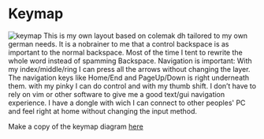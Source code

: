 # Keymap
![keymap](https://github.com/user-attachments/assets/e6851b4b-b799-4b48-8796-c146ef5efbf6)
This is my own layout based on colemak dh tailored to my own german needs. It is a nobrainer to me that a control backspace is as important to the normal backspace. Most of the time I tent to rewrite the whole word instead of spamming Backspace. Navigation is important: With my index/middle/ring I can press all the arrows without changing the layer. The navigation keys like Home/End and PageUp/Down is right underneath them. with my pinky I can do control and with my thumb shift. I don’t have to rely on vim or other software to give me a good text/gui navigation experience. I have a dongle with wich I can connect to other peoples' PC and feel right at home without changing the input method.

Make a copy of the keymap diagram [here](https://viewer.diagrams.net/?tags=%7B%7D&lightbox=1&highlight=0000ff&edit=_blank&layers=1&nav=1&title=Untitled%20Diagram(2).drawio&dark=auto#R%3Cmxfile%3E%3Cdiagram%20id%3D%22VFUkCE9lp0aN_sgABT2y%22%20name%3D%22Page-1%22%3E7V1dc5vI0v4t7wWV5FQ5xTfiUpKtbLLOx8ZONtmbU1jCErEkFEC2tRfnt78zA0gw05KMDcwYj%2BucrPiGebp7nunp6VaM4eL%2BXeStZh%2FDiT9XdHVyrxiniq67lon%2BxTs26Q7bUdMd0yiYpLu03Y6L4F8%2F25mftg4mflw6MQnDeRKsyjvH4XLpj5PSPi%2BKwrvyadfhvPzUlTfNnqjudlyMvbnPnPZ3MElm6d6e7uz2%2F%2BEH01n%2BZM120yMLLz85u3E88ybhXWGXcaYYwygMk%2FTX4n7oz3Hb5e2SXjfac3T7YpG%2FTB5ywe%2FPnx31zzg8vVr%2FOfMHZ7%2FDf96daGr2urfefJ19cva6ySZvg7tZkPgXK2%2BMt%2B8QzIoxmCWLOdrS0E8vXqUtfx3c%2B%2Bhhg%2BtwmWRIIhjT7ZG3COZYBr770cRbevlp2VO0bHsYzsOIPNXojwbu0MH7g%2Fm8sN%2FoGWcm3h%2BF6%2BUEP5BcHaP3C5bTyxC93emJbu12nfvXyXYf22pZQ976UeLfF3ZlrfjODxd%2BEm3QKdlRPRfhXKRtK92%2B2wmImZ0yK8hGvs%2FLRHK6vfMONfQjA64CiCyElxLDahhqlt4ahr318ma4GYV%2FW4P%2B1%2BtPv0bffpydaCarh2e60hsqfevJYEZh4iVBuES71GaxXYZLn4G1i3gZOoyXrbiayMoHAuTNgykWjjECyEdnDebelT%2F%2FEsZBJjXbAxixAPWO59QJCVbZ7dF%2Bdr%2BrMEnCBa3Y%2BIsmQYQ%2BOb3W9%2BJkd84gu%2Bb0ROusrltO%2FZ1uQcfTlisKkfNoIUr%2FYCGKkyi88Qsn2%2BQPH8m5DsY6vvGT8SzbKAvedO7FcS4SXjyr02SYbq8Mu%2Bq4nHFHDdkk7gZt3B8Pe8WOuwa4DIPSUlNz%2BNIqTWPQ%2Bkdk04729xx91DM58irNKqOotwgirHO6xaD46YvIMDbUQy%2BCyQS%2FB9NJbw8wnXQ35cFmwPcnaMifbYZRMgun4dKbn%2B32FsDA7bI75zwkjYUR%2BuUnySYTCW%2BdhGUB8u%2BD5Ed2Of79E%2F9%2Ba2Vbp%2FeFQ6ebfGOJPvhHcaNwFd7cXUa28uuYbnlrFSCpLZynkr9DwMfhOhr7D1G3xIumfnLIuvYyScCtf1CUIn%2BOerjbskMGEgxyaT%2BKvE3hhFUYLJO4cOcveMdOQl1KQA2nKGPHTnc1ixLJ9Pk7Ad1%2ByFNklu2JFN2eJ4RI36KfU%2Fyzf%2Foh34seUzjACHxZnI%2FYvkOmjeIZJVNX7plste%2BS8xjp1E8dWwWk8Zr81UQuVL1MLrZeuYId2voci4bIaM4QqXIQ0PogwHF5jwG0XqOwM6g%2Fnp2AqBfHAAz02w6Eop9FQSiiXRKKFp1%2FlBFvdWQId4aMTPwlMkUVwYNLM0vN4DxcZB2Cf0sMj2BIK6LWnmcOxJD1z4wkhkeMKeW3cTmrITuPIvRoXwgIaQc5bzVkXTbsGEZiWB7haBSGwACnVQxtBsO%2BxLAipXE421J2muqrxLAipWlxshHEkB1uXkgMq1Ea7kMLjXUVvZMgVuwQbc4dYk6qCiD%2BkCBWtKYuZ2uqsSPEoQSxojnlTWuAWLtTCWLFMSJ3TZSDxCf3ibrKuU%2FUzR6DWZXZeNx8Nc3G5%2FvrnYt%2FwOSpyQqQ6xrGaKQAMyx9TbV155A0FKfoYcXJRubHZ%2Bhz2DnP0G9dGbnU9qiFDkfON6x65%2BgPtioVD9w%2FVQZnTzZLdc3vlc2Rh9Q%2FtTbMFO4om8fbNyXPrReiozVMm3MvBEXypjEYqAmWJdjt32u81oc06sl1BldfwdJqewssA9kJsT8NfbR%2FHWDlW4S%2FAvoMBbNO5jpvtZrj68YEsUqXLkNkI49diS9WydvHRPjwu2vq6p4csLf3z4NO0mbA5%2B9vhofcCIfVO0rfKQS3pDctPwjtTpt8T9BLnYG1rXEDJu6vRbJglEMndNvkrGusK%2BuDZHxH4l8cKgie97SAxi5WO5cgHgbR0igQec%2FPAaFr3ySIR0C0yiDynicHYkp%2FSgyPYEgvKeKuiKxP%2BdG8K2V2d9lr40PLMFp4872kzB0qA8l2m2C7Q6U%2FqMp295zdTYXW7HoU2qY4LveZPp2dX%2FjYVRAb47i8Z%2Fp0dn7hkwSxIsflHTcBrBt8uiOv6yBaoplT1iv7XoJYkeRy10TWx%2FpZgliR2PCec9dZ592fEsRqxIb%2FdC3rvPtDgliR2PAOnDBY550ig5gqUxveBtVg%2FXdvJYgVqQ13XeTmv%2BPgr3oJjqmm%2BFubeVNgSQVSV2EfsKr0jSeDWUxb0MJcu%2BoYPVXnSezorDi8p9YN1tlR2UI4R1zjV%2BBd2PORePgFq3FV1ZLUndwEiIM6ajZqkBFD7b21SlJisyag7ZQlOtPaXc%2BdtM1bc0QkquVOgpUQCMw8nA%2BIc2AmFRJuZn3WvrhMOoJcN1qIyzSAdaintYYNubX3T1uZqzwt1qvH9tALUc18DMutfwLCLDHxHCn9M%2BVspAx6%2BLfQoHKnlPRaKsM1OIMKZELClNImYQXdHB9oej1g0muqDIe3hgJ1BDINPZUa%2Brg1Vtw11ARchRmoIwnq49ZcmarGGVQomaSEsAodsjgbWxNwG%2BKe01F6Zld7TrcZFmQavG3sHscaYkGdnZTRDg6UH8%2BCuI9TTLiKCwazs9mPtJocXqw7gbdmAk7Rkaq4I8U1lTx7tew0H8p7TN68B1ihKyGsxHtc3ua1gbo5HYeQpjsOb6MKpb%2BueS7alpPO9dAp7uMcwKm064FdqfvVCBVv3bcAd9IOzloJcgfhZAhVjzOhshpwJB3KdPL4%2BhXbvCVPrWRQh1ZSPbKlc47sycP7xS9KJxKMdHYMy%2BRcBNhqoLZgx%2FmOmZf9EMU1bwHuo6yDtJWB1siUi1DA1uQXtLQysNwn0izAlYSzgw1xweDOo1pbCD6FKu85bwvwKL0kda0r3MhyRVPXZv1MQmFYEx%2ByDaov5T0VYwGOpt1gky0C2hE8G%2BNGvN33FuALyrpQq%2FOWtr7FiBSqvOfYbMAllKHqSFQfSYy4214b8AzhafAzpd99VlTfYkXRdLUBR1HHMWRYEe8ZFRvwEu1YkSXxrMiKePvg7f0eI02y3Op8iPcUmQ0txOwmhprREPvhbmP3u4W0muPGhMLTbIj3cNfJl%2BMNaoz38I4cswHvwVMxLGYtqHGyOv2jQF2GS1%2BBlieTP3xk5k3COyVbxXzjJ%2BNZtlGWgenci%2BPsyMSLZ3XOiZpUehX%2B1TlUwBTnT5Pauw9HOu7TzkMW%2BOEImOCh0eHVLk3Ff9o25zAFTQX88ghKt7OLXZqKzrQt3loJlKVVLJkkt2Icn82b32pQ7TKsktJ9ULGjdBzuKinHKk%2FtIh3ekXwaUOhKglitc3QM7poIjTjlEpSKaxb4KyNQ60qCWI3hOBZvhgMUu3oyiHUVZX2A9%2BcxMe4lh1DR61NyDrWo2XQ3m7t5%2BQmF3qhQ1Ljw4emaXodWUyseerxT0mpAsaRtFa%2FlVbwi301vq8lEsQaKdSqteLXqA%2FzHqUBdpeN4Q%2Fg7A8WR%2BFcsXMDfdQiUZHoQ3q%2FfSKyrVTfg71sEKjcplvQRVyxwIIDOvhyHVF25Penc%2F%2Fyn34DiTdU7Xqgjzndm2TqyLZms4xH0zNG40zPW49XZYKemSJaj8jbYQHmonkSxIn3ibrGB6lC1psvpJIqucLrIeqhk8FJF9sR%2FJggqnTTUlYEMXqpKcbjPIxisB%2BpEoliR4nCf0gOrXUnfQkWSI4BhZX1EsgRmVZLDXxtfjoeoMY7DPe4MquWTJWFFbbAsoVlK63qdoYITu24dQNkJsT8NfbR%2FHaB%2F%2FEX4K6DPIGabuc5breb4ujGBrNKlyzAJj165q7a6S0pr6HvLsJpZXbi9hREjoMRh2mo15a09WF%2FzmU9L07U0%2BU9LQ1VzMmAnwW0O6qf%2B9wLchQMM2nUXtHQgZMsI9nVVTQ0Ys%2BBolEWbULKwzc1YA6SGSuWDMlnz1ljlSxhTILviSOtsP6XVVWyF0k2Xez8FZFiUPuqKAdIud8oIpFOUPuqKEdIu9%2BEbkD5R%2BqgrxkcLoIvQ8K3E%2FMdZ8OmOAV%2BF93uqN4xI1atmWHDHRYOOuna5e0sdiAjXCGJrI5ca0KF92QKg00BM%2FHNFh%2FZR8zerji7R2ed55k9dnIaT7T8rdFzhdAeKE3%2Bh6NCuYv5DcKfhFGfPCR2GFfDOfK45zVZJfFboMKygx92yNTxXZj4ndGhWwN%2ByNbxu%2F1npDs0K%2BOtOAyngnis6NCvQVI238vQadhZUMW2Vl15TgKqu6pMHNk4YNJV3VnCtJ%2F0IexmDpuq8zV5POhL2UgYRzJ70JOzlDCJoj3QlHCAN3FcJ9xrwJYgRLFUHV6CiLzTV5R0a1WPHr5%2B%2BffzSP2VQ4xD01HP0Uc%2BEeJ5rO4Zn14OKofbeWiVcXJV3eJNusJU%2F%2FMnUzxsrjJJZOA2X3vxst5cS2N055yGZ7MQ7f%2FlJsskg8NZJWIbNvw%2BSHxjht1a29bNw5PQ%2BA59sbLKNB0BtsspnGK47GkHQjkY9NYvP3AMtboiDwEb%2BHBmMW790FYRRdumXMECP2E3pU%2FO22nYolN8jDtfR2M8u20H9iDslXjT1E%2BZORGi2X%2FQEOYIK2NbZXQo0bV9X8UvN1Mug6bwXj%2BpAeNXgsrMLD2sDskcDyTv5hg5EWA0uNQnkkRgrnQaSN8%2FVgSCrwaU0rceAtMXTSHaKYHB5%2BfldZ6GsizTTSPJORqfvqUeLRjj9fmfRbIrzGLwjenSgEO3g0pBAVuQ8Bu%2BcGTpQe3Zw2dlUC81xHu6jkBdUbrYxwiOAOrLzG4PL4fnXzkLZEOExeKd304FSs5Ef%2B0lnkTzoFXwK2eEdqKQDVWavwrC7SOpNsR3eoc46VGv2AZk3wym1RmvuLafk8nxVlr8srtAC1nAN7r99P7tGh96fX6%2B%2FT%2FanN9i7Cmw2%2FfNsPj6QF2G7I62ei4dWbuF3v7BQ7OpoCoUXtaasMVoowEANXG9YWeJLkuUaykCTIlIT5%2BRvFB%2BSrpiIxNaYDPqF351dS14X5iw75b2aUW%2B4wHONFX6ERVVn6A3vEj1602tUO4iiSWUIEMBV3vRa1g6iaNGhHPynrppe89pFFOkIPP4zyU2vje0iiq54utjwGtoOomgbNIrcZziaXmvbQRQZdsPfL970mtwOosiwG%2F7zVE2v3e0iigy74W9RG17j20UUaXbDXxebXgrcQRQZdsPfUQ%2BuCz7she2fFbywnc0F2RwX4u6FbXqxcQdRZLkQ9%2FmTptckdxFFmgsJYH9ZT0%2BngzyMpvgQf31kvT2djryqKfs8y4m4B171GvD4HFyvLhCqtdEeOp7O5F3xQweWtdcKa42zz%2BkfBesyXPoKVOyD%2FLFYz7xJeKekC7InXjzbHplmQV74QHzjJ%2BNZvtGeeDD2m%2FssttsAnyqIx7NOUmEwSUVaTFLRWy9vhptR%2BLc16H%2B9%2FvRr9O3H2YkGjltJaBhuLSWvDoWP7EIX86aD09rbiqsX4svS%2BwgVX3bl5KnMWLtQBt2bB1MsdlGKxWDuXfnzL2EcZOI4RsLgo6sHWAiCsTc%2Fp05YBJMJSSCRn9DP7rg9ULIWNYVh0%2FUvtnXnuMkZGLr7ZDlTuyZnc9JBtCJmkyBC35xefufHSUclLy8iTS9dtRVX6BWPB8VkKw%2BVBeUqTJJwAQhKggWDoi6kNFZRTnyvLjmh6yxpls5ZTqSFehkWSjjJM%2FZbKKHTlzRkoVJDREvJ1m4dlJLMPmXnDLJrsjFlF3s3qJ5wKjsDNstZ92VHsu1UKoD4DiQV7qni2lIqWpIK8foZOImLO1QGT3fRSKl4XJXYbZULXlJhAjHSWWofoYvFdkoqmFTqvG2FCcRcS6ngzCt4O4tNmGyifq7%2FEl0pnISCDoTSeJsKlmz68VjKAy%2BayVserD3ujKHSl0PS1ggFXfyD95AUSLMsBx9tSwVT1IL34API2SylgjujcHn3IHuyzZ4pPTn44DYk5S0VQK7TT%2F3vUh4eIg90cpc6rAbFO3XT5iwf7Oj04udHRj441NpRHaOn6goQc6ifOjZUU%2FGa%2FNUDlKG6JaDsPCKijQo8MFJgyioySz4Jbosz6NmMxXYGvXhYKn5LHQFdqI63bzJf9%2FrI%2Bk24WZ5Qvyn%2Ffbx6E2ryaLO9BG%2Fga7L6T3hzdxnZKlZ9ogUTkri92KYllA4pYNaCaYWkB9jUmstC9aPI2xROWOEaTXHhzlStJ4dyhOpZYMS%2B2lD0%2BXZW8msndekb7GSwWj2og4162KqRLknasxqIjGHUZODo0oHb5M%2FcDFzbhR4FWjij10RPTUsrgWq1uLANBrXh1VDMspnHL4x43LKZ0kKZ0nqYsgwUl82U1tPUgbpb5rqWztnBBayBEzqmTwTVpUMknBZXF8MgsiNLob2TQoBIuQecFhOtwCCyg06hJ61FAJEOQLBbzHkEg8hy7M5WO6oNREcwTcyFqMiEhgbOhCORPIikQWVPcVpMBwgjybrkR0LTG3EGsl3kScDS75HQRKlb4iAa43LZyOKR0JSrU%2BIgHHdzWa%2FWSGjy1i1xEI4FsuOxkYzu4BXdwV8c2JHdSOjSRN0SBypclHtnoansIHEkdJLUbsmDK5h50FRoqKlKgeAUOcx9rKmpAH%2FQhHY%2BPCmfYE1pIpnlp6rGHUjp033yWN%2Ft8bbPGttfC73aRwQU2fWdvHURSAcodMIIIVB0hNNFnUFRaKYkAor03Irrcp5b0fSXU6SnqcgRTW2xBOEeFFl201mS2hS70VSdt0kFcrRJbayaFov%2FWMNg%2BY3QM1JCwEgvDxVAG1mCI1Gsxm801eBNcIDMUzJ6hF%2FeEP5qDSSdkvEj%2FLJY8u%2BuTTZ6XkaQ8MsLIYCFYCPxZQwJty6Dv6cLyD02Etrt3Cl5EM9%2FbQJRJEI7sLslD8J5woFcdDLIjF9%2FwXsNrmax%2Fh8ZZcavv%2BAeRJKnMpFRZkL0F%2FztA5AMnc3hQQLPZA4PjpIj3mytDZW9ZCTn%2FfI6VIz%2BPulhzseNpquk5JKuovZGb46bLvLj%2BP8efJNhiiH6gji%2FyyycTyrcIFxchfhaBFl%2Bh2SGf%2BK8QOjAEB8jjXTjb2ICA0IhPyn2FuQ%2FG3QXfI63nCh5NS30Kt4tPpqE6J8rP%2F86f5LvS6JgOiWvn96NvMzb%2FC2vIvq9q34NAizAD1vihy28JG2qu5mHm%2Fzc25DN1394EfBG3njsT1Drzkkyo%2BXmztvEbx5oGpCkJ2VrUE6tkekroMKM0u5VPcj8lBNhQQanmLlOzcqD1aCzjk7lEQPy0Bk6oLT55M5TlNY33Y115d3dBJ%2FuRtN%2Fnejz3eeTB6ls19LPtVnJtJkCbsxihRaDPEA52l85UMqRyHLEcQ3UzZUztr2PQX%2F0yQxj8%2Be59fvrCTs4LVegTCXm3J%2F6uAc90AEWT4cyawJ3%2FQ%2FpWpeoC5ofudHRDha6fSGZp3qxXuHes5mHZJXv1LOU8zT0kLSWgdqfE5JA6FlDT0pzXmdP%2BkqEsCryj394Wu1HvZgFzX1h%2F1QZnKGHXHpXTcKFBe%2FUnyd%2BvQ8pWO68Aiw%2BcHKX2Ys%2BYZbRwpunl9JVYrObIYu33H%2Bz68yc45uhQ94C9wnZCbE%2FDTGNXQeYji%2FCXwF9RkrP6b3eajX3CzS8wqXLkNDgw1ce%2BloIH3RQHXjjm5j0fEcxShusWfFHxgpXIVC%2FeFPcUt9WTT5ouHvQaXi3bOxRjtIz0TP%2BCBfbVm7ekOAP7BOjXL3fekpPgPPTNIhbVkO8UcCyGtLNdjLoGTrdvdT6kJGK0zthMdCUs5Ey6Cm9Ufa00bmfXKOHfwzXMRnfz4PxTWOdzRB%2FbP4G%2BR6rtMc9U%2Foac46z27N714%2Fhrb%2Fwl422mYbfePfbKTw%2BHiO21hhdw70%2FVtqht8LeknnYECzZt5mF7zQxJqg%2FIGOMpR%2Fj569X%2BPZNadruwU7ht1v43V%2BsE%2BIvIj6s9EVG6%2BZsy0jpj0pSiPecMnvOtntWXiYVNwF2GkZonORFCfFXefVBlzGVcZbEVdl28lfhvcL2%2BOlbpr1beFdi5Hu68Ec011O7FCE9c3V43BzjbZ5L%2BkDFJ13T31rsMNfIfeq1j3PZSZbnG7Pz%2FN0gPDMDLcLp1Hln3vrh8PbnP5fjxSf9EnKn7cjWMxWTx0%2BwXYVJEi4AOUmwXFArCEiagKKY%2BF5TYtJmGRBQTPaXW8iG5uMtYLtuKYcO7qlSHryn7xBC8q6cbEJGSAP1zMXMnd%2FNfr%2FXEfBnV5cX8d29%2BesCdMoKIQrCLjXq6WUIbbu9DgWEEArqeCKEsvICHeunmtRsSp7RjRfqDRRR6bjiOiqluC1mgQMhbKBkStchNAWzveyCHQnhEQh7FIQthjeAEMo8JJUZkE1B6LQXnghCCI2VJIRV%2BkKnxbVN8DiEXcoiMazWGTotxpfDGMrB5FN7wzYTj8IY6gyG%2F5EgVvMI8FdEKPRXYliF0zgWZ06jNevWYbw6j8cU9OoUMWVcO9u4ewrtoqOn6M0pOX1alAm6g%2BXt89GarZzLFM59vKfv6XpeB369ss%2Bup7VXLhXGT3p8qmKoqdS6Gu6DTU36fKqDaFMg8vbbadLrUxnEbU0CUTx3mvT7VAfRFEwT9Zfj%2BEFj65pA7PGrZwSDKD0%2FTyY2bZa7hUFkXT%2F4hhLHatymzQBDGEfI%2ByN0bKEQODL0hrtRBTxAhtTHqgyHvz4CXptMKyWODyc53KdGdMB7k3uNJY4P5zm8Pes668D5r0SxKsvhPccF1Q8SJo5dXBxplsPfqgJOHJwKQOJYjeXw1keghJAEsSrF4R2FBRQQolbGdiyHh0rePiYyht%2Fd0Ff3hQPFPCdmliluX9oPcH1ueRXwE9WhuCqja3O1mkpFJHKfrAWrMDErtvemmZSm7xDcTPwpbxpigNkSt6ou0TyIJh0ow9vlYrCus1cSxIoLM3j7Pw0o2knocjgiwMgEo3LXRRn0VBlDOhiV99SgCQzucEYBkjxKYDA7lRWep2Zfm2fuj4F7qvZPvjuf1z%2FO7%2F2%2FgNwB%2F5PCwCmRRJv%2BH1AYgNGSI21DW%2BLAJHtuURxWN35wp%2FZHJ9r34eZDENlfznqAbSBpdlFDFzPv%2FvyobKsQUJJSThd2RG4OiQXlHymJSbnfVx2jp%2BJZBGbBgn7q2KrKCtY1%2BWum07eBAgK6BmBo1IDhnx%2F%2F%2FDX576%2Fzjx%2FOtF7P%2Fnb65fcHAEOZyEycRGZtRm6C4gHxeikg%2FASEZ2IiUECghRJSQMQRkDYHEKCAQIswskma9F8pLNyEhetyD1BawIyIUlrEkBaeUdAweQWmsndp85%2BpoDx%2BWJqmU6XFZJt99aCYZFlWs3MG2TVZZsA6hIcqpNtmUkxYdqCZh%2BPJV22bjAb3Jl%2FVxE6%2BKsUxPWq5PcHEESLSTxdHQ4qjaFmoaTcef9EDKfqTRU8VW%2FSqp6EmNWyfM4ETT%2FIelwD9mOTpXZO8Z5YAna5uqhnthfmBcgauP5dy9uzlTDQSBy6RlySuiyROONHT5XD2BQ9nRWN2YH4CKY4vRRyFI4BQok05xO3gEJej5GnTT19Gzof1jboJf53%2BY54Y3hcoZE4M4RA3MFqjZgr0FmMcQAwbyLQsiy8xk4sGrbktZuIFYQf6jPxZUnv34WjT83x6i0uMQBiBeb6hofQkksfWihmi2WEgGBEhmZsJieReJOmClHqLYT4gksBkp3UmYTxCjCwaxhbTZIMwAhOHWCElxa3aSRotJgUBkZRZlp%2FcPRotLscBMZTltZ7eMxot5qiAQYSmkERxKAmLI%2BMz4K%2BM0vHzZH5jtJhFEgaxWc%2BPrM%2F0AKFgulnebqGGi3Z1LelXz6H8emaLSb9gAAGPkDVQrFNpoI%2F5aOlpZu4jUKjaljNQHInlUSzpmTLu7j0gBP71G4njMRzpSCTuzj0ontwSOk2IEEBq9AQYf4V8OV6h%2Bso20XSH%2B%2FwXHPycrqbNgleyLZFiV8TVU4YEGS1mboMRZn1GjoSxKv8xWlzNDMPIuox6EsbK9Ie7vWWdRnKGujL54a%2BNrJtHhoxUZj%2Fc51OgwlwSxaoMh7cjHijLdSJhrMxweE%2BKAVW5JIpVCQ5%2FkyrrqtfAb7jr4stx7jRIb3jHbYEVuWQxJ1nMqfF5XZeOYeQ%2BrwsUNhM6C5wIJo2NROXNLoCSXLJjqhyLytt7ApTaktXpKy%2FT4O3KBEpsydpMlUNRueuidIFVBpEJReU9xwdU2BoJzW46VXpFQJrEutJGQqt1p%2BRBQMLFOuVGQjOubsmDeNSNde%2BNhOZunZIH8UggUN1xJHSQUKfkQcBoI5P1lo2EDjfqmEAIF7dkso63kdCBS90SCPEioEzWhzfK%2BzUpES1IhHDBVOb%2BNIqT4DafNrML02mF3c9WcLpQuUm4xV7m%2FvI7UpSelSjx76dY16isQMmxAqV4Y18gYE3WLW918PvWomSCd%2FibyfrHpNEQyGhwJyh5Bn06b%2BjzsxsvOXWzxY5hL35%2BfH%2FJgLhrMgzJEUgPIUZF95UQLM9yq47RU%2FG6YyY3j37q2KrKYn5N%2FmrCKreAW6w0dnS53VcEy2gMrAcNLy%2FQ0%2FBbhtEkxm9xFa5xAv9guSL%2FRa8yC9Mjywn6d%2B4tp2tv6sckKBQeTTDPOPWvvfUc3w6pL37aubdBhhQ9hdw4jtcLpD7oZzLz8FnfLsgbJPkZycxnXgn9CK%2B3xz5fvH3w27zHl23C9asIXxmSqF7UCEjXX%2BGHfRkS0BBm6NXQ%2FyfB9bVPJAN4hfEMtQd5ufTw9oW8ya91nJAGQ5%2F68Je7JFdfzILrxMcPuNgsrsJ5fh%2F038hfeMFy1yqxR%2FDzMvBu8cYSB%2F8uvCQhV9yljVp%2B9wrNlaB%2BkcQ%2B53cgmCzDhLzNOFwsfKLrqKnW%2BOkk9Dh9ubk3vtkCFcwneN%2Fr%2F73ZShPqJPFxxVYf%2FDqjNKL53luk0dEZUunz3vnRovSqW6DeY7DC9Rz%2FnhGwXitDXRmY3pv8lVdROFmP8W1wz9TX8ItH%2BZaKr0hfOg5zsZkHN%2Fnpg34WiY1PdvFv%2FAPpnPqmKvhXaaNlbfP6XeTd%2Bm%2FyVsobjpyZn9Ifr5P0FPJJ%2BCwi21chaZsUqlXkx7kU4wZJYa36cgT7fW9IDlLPIf8QhUYSjGzLW%2FLs%2FORgsQqjxNudjkCYRt4C24OHv1puL%2FC9Z0QTsi9%2FTdpsmDbLmxy7SejHW2HZPmUXvz7w5%2BFd%2FoaLza6xIH2c%2BKtgjHT14W%2BbSvA%2FH%2F%2FE7%2BP7aXT9LElWqU0dof9NkVCvr94i3UIbv0J%2FjhjGBLfP6N%2FFzck8RNTSP5n6Sz%2FyEny3UeTPfWRa4we%2FRHlZQ6bpS2WkKu4Il0gbaLtvzNYNLK%2FiFblSvSOGxyeSOMKhXKjx48T3tkb572A5Ce9w8934GyIi395vmz%2BVXWTHwoQsb5gHqbh4q9UOnFRm%2FXuiqkTZ%2BstJFAaldi6vLniQawt15wlFKOlx4F7yjgQ7%2BNe7IrfCdGIVIpkjvXaa7wzda52EcUZZGCaSsUmAYNbAP2yHGhKqOssVrR7AP7alxOsnIA9yShYIyLbzmOQZ5IbpVpaDLN3CWayGaOehrCsVyAmya4STpCYz2axIV5Z3Kx6RSW85xlI5WnjjKIyxmTm46uUhhpTcCqvGm0L5I%2FUuQky5aMDClb%2Fcflv673gexv7kzVZi0PsHO4KG%2Br0dORivo5hYG2Jbr%2Fzkzvcrm%2FxCG2zbH6lvjBhdnN%2F61etX%2BOd1enrahGF6AXn%2Bq8Jnsmcmd8HYr0jg6MekXz%2Fz52kXvUj7x8WWm2W9O37jV29evXBr4ehlr7NrAANLyFg0ZytspvH9ydTPx3uIJMzCabj05me7vYPyKHN3znlIBue4UX%2F5SbLJRpG4vcto4v7lR%2BH3T3yrt1a2dXqf3ZlsbPKNJfreH8WNwlV4c3cZ2cqvK5X4ocauE8vvTcyDY9e9qMfhOhpnTdZbL2%2BGm1H4tzXof73%2B9Gv07cfZiZ0FJiVeNPWza1c3fnCn9kcn2vfh5kMQ2V%2FOeifZDXG7HxQiRDa8JLj1S69Rv0SwIbl%2BPH527qLn6mZmSrLmKbhb8D2Z33o35uSup9pD92Jy%2F9eX779%2F59JZEIdXL1AYRKnYq1Mh2257q1VB6WDdy1I6xJGONutGXk%2Bir%2B7n2w%2FXfy2N8%2FPk8sdm%2BRMwHsddoWQoUvLEbYfEFYYX7xEJwMwzdXAuiDNqEUarGX7Ea%2BI%2FzH2ffjpeHofET0YospdeE1wHO38p5riYgo%2BJQyLyM6fVBvEAPHD2%2FdQZR940fjir%2Frz0FcC%2FkTpBwnRwNCOP9JfhejrLX3ESkgsRv45WfjTfVPEsKrm%2FhrT1VerPDFIHF3Fapo0yzd16qTJjT95i4aWOk%2FOL12%2FfnADDv2xEgI6j4SJ7xm7EuPNrpEPAdUzar%2BDMzbzWZVfubuR3OUt9WfifzOt7Haa%2BoUW4RJQuzVqQfSXmYPjliMj63t7mej5DEcYuANbjgOPCLJmKnsWaCsuuZyiCHWUhTl6xPfYO9QKzj0jh8Bn%2FDw%3D%3D%3C%2Fdiagram%3E%3C%2Fmxfile%3E)
